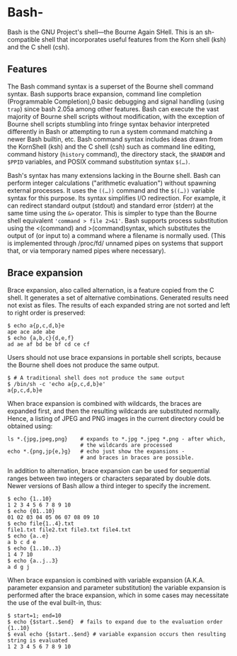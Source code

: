# Bash-
Bash is the GNU Project's shell—the Bourne Again SHell. This is an sh-compatible shell that incorporates useful features from the Korn shell (ksh) and the C shell (csh).

## Features
The Bash command syntax is a superset of the Bourne shell command syntax. Bash supports brace expansion, command line completion (Programmable Completion),0 basic debugging and signal handling (using `trap`) since bash 2.05a among other features. Bash can execute the vast majority of Bourne shell scripts without modification, with the exception of Bourne shell scripts stumbling into fringe syntax behavior interpreted differently in Bash or attempting to run a system command matching a newer Bash builtin, etc. Bash command syntax includes ideas drawn from the KornShell (ksh) and the C shell (csh) such as command line editing, command history (```history``` command), the directory stack, the ```$RANDOM``` and `$PPID` variables, and POSIX command substitution syntax `$(…)`.

Bash's syntax has many extensions lacking in the Bourne shell. Bash can perform integer calculations ("arithmetic evaluation") without spawning external processes. It uses the ```((…))``` command and the ```$((…))``` variable syntax for this purpose. Its syntax simplifies I/O redirection. For example, it can redirect standard output (stdout) and standard error (stderr) at the same time using the `&>` operator. This is simpler to type than the Bourne shell equivalent `'command > file 2>&1'`. Bash supports process substitution using the <(command) and >(command)syntax, which substitutes the output of (or input to) a command where a filename is normally used. (This is implemented through /proc/fd/ unnamed pipes on systems that support that, or via temporary named pipes where necessary).

## Brace expansion

Brace expansion, also called alternation, is a feature copied from the C shell. It generates a set of alternative combinations. Generated results need not exist as files. The results of each expanded string are not sorted and left to right order is preserved:

```
$ echo a{p,c,d,b}e 
ape ace ade abe 
$ echo {a,b,c}{d,e,f} 
ad ae af bd be bf cd ce cf
```

Users should not use brace expansions in portable shell scripts, because the Bourne shell does not produce the same output. 

```
$ # A traditional shell does not produce the same output
$ /bin/sh -c 'echo a{p,c,d,b}e'
a{p,c,d,b}e 
```

When brace expansion is combined with wildcards, the braces are expanded first, and then the resulting wildcards are substituted normally. Hence, a listing of JPEG and PNG images in the current directory could be obtained using:

```
ls *.{jpg,jpeg,png}    # expands to *.jpg *.jpeg *.png - after which, 
                       # the wildcards are processed 
echo *.{png,jp{e,}g}   # echo just show the expansions - 
                       # and braces in braces are possible. 
```

In addition to alternation, brace expansion can be used for sequential ranges between two integers or characters separated by double dots. Newer versions of Bash allow a third integer to specify the increment. 

```
$ echo {1..10} 
1 2 3 4 5 6 7 8 9 10 
$ echo {01..10} 
01 02 03 04 05 06 07 08 09 10 
$ echo file{1..4}.txt 
file1.txt file2.txt file3.txt file4.txt 
$ echo {a..e} 
a b c d e 
$ echo {1..10..3} 
1 4 7 10 
$ echo {a..j..3} 
a d g j 
```

When brace expansion is combined with variable expansion (A.K.A. parameter expansion and parameter substitution) the variable expansion is performed after the brace expansion, which in some cases may necessitate the use of the eval built-in, thus: 

```
$ start=1; end=10 
$ echo {$start..$end}  # fails to expand due to the evaluation order 
{1..10} 
$ eval echo {$start..$end} # variable expansion occurs then resulting string is evaluated 
1 2 3 4 5 6 7 8 9 10 
```

